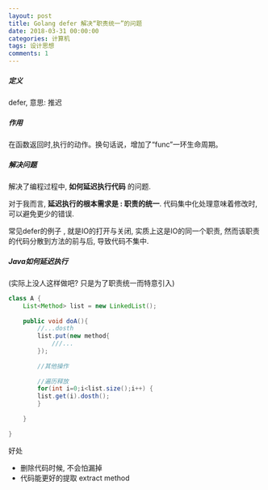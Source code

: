 ```yaml
---
layout: post
title: Golang defer 解决“职责统一”的问题
date: 2018-03-31 00:00:00
categories: 计算机
tags: 设计思想
comments: 1
---
```




##### 定义

defer, 意思: 推迟

##### 作用

在函数返回时,执行的动作。换句话说，增加了“func”一环生命周期。

##### 解决问题

解决了编程过程中, **如何延迟执行代码** 的问题. 

对于我而言, **延迟执行的根本需求是 : 职责的统一**.  代码集中化处理意味着修改时, 可以避免更少的错误.



常见defer的例子 , 就是IO的打开与关闭, 实质上这是IO的同一个职责, 然而该职责的代码分散到方法的前与后, 导致代码不集中.


##### Java如何延迟执行
(实际上没人这样做吧?  只是为了职责统一而特意引入)

```java
class A {
    List<Method> list = new LinkedList();
    
    public void doA(){
    	//...dosth
        list.put(new method{
            ///...
        });
        
        //其他操作
        
        //遍历释放
        for(int i=0;i<list.size();i++) {
        list.get(i).dosth();
        }
        
    }
       
}
```

好处

- 删除代码时候, 不会怕漏掉
- 代码能更好的提取 extract method